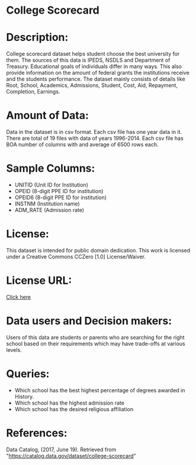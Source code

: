 # College Scorecard

# Description:
College scorecard dataset helps student choose the best university for them. The sources of this data is IPEDS, NSDLS and Department of Treasury. Educational goals of individuals differ in many ways. This also provide information on the amount of federal grants the institutions receive and the students performance. The dataset mainly consists of details like
Root, School, Academics, Admissions, Student, Cost, Aid, Repayment, Completion, Earnings.

# Amount of Data:
Data in the dataset is in csv format. Each csv file has one year data in it. There are total of 19 files with data of years 1996-2014. Each csv file has BOA number of columns with and average of 6500 rows each.

# Sample Columns: 

* UNITID (Unit ID for Institution)
* OPEID (8-digit PPE ID for institution)
* OPEID6 (8-digit PPE ID for institution)
* INSTNM (Institution name)
* ADM_RATE (Admission rate)

# License:

This dataset is intended for public domain dedication. This work is licensed under a Creative Commons CCZero [1.0] License/Waiver.

# License URL:

[Click here](http://opendefinition.org/licenses/cc-zero/)

# Data users and Decision makers:

Users of this data are students or parents who are searching for the right school based on their requirements which may have trade-offs at various levels.

# Queries:

* Which school has the best highest percentage of degrees awarded in History.
* Which school has the highest admission rate
* Which school has the desired religious affiliation

# References:

Data Catalog, (2017, June 19). Retrieved from "https://catalog.data.gov/dataset/college-scorecard"



